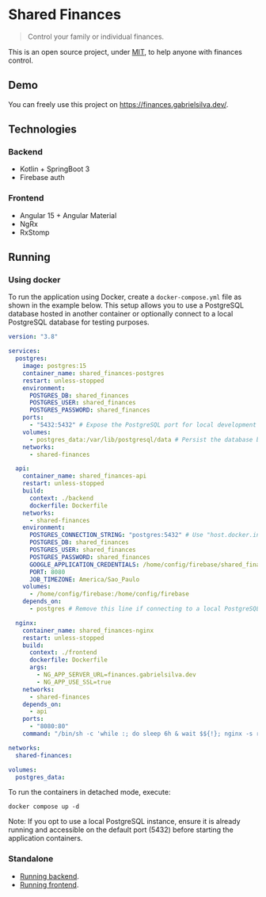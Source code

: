 # Shared Finances

> Control your family or individual finances.

This is an open source project, under [MIT](/LICENSE), to help anyone with finances control.

## Demo

You can freely use this project on https://finances.gabrielsilva.dev/.

## Technologies

### Backend
- Kotlin + SpringBoot 3
- Firebase auth

### Frontend
- Angular 15 + Angular Material
- NgRx
- RxStomp

## Running

### Using docker

To run the application using Docker, create a `docker-compose.yml` file as shown in the example below. This setup allows you to use a PostgreSQL database hosted in another container or optionally connect to a local PostgreSQL database for testing purposes.

```yaml
version: "3.8"

services:
  postgres:
    image: postgres:15
    container_name: shared_finances-postgres
    restart: unless-stopped
    environment:
      POSTGRES_DB: shared_finances
      POSTGRES_USER: shared_finances
      POSTGRES_PASSWORD: shared_finances
    ports:
      - "5432:5432" # Expose the PostgreSQL port for local development (optional)
    volumes:
      - postgres_data:/var/lib/postgresql/data # Persist the database between container restarts
    networks:
      - shared-finances

  api:
    container_name: shared_finances-api
    restart: unless-stopped
    build:
      context: ./backend
      dockerfile: Dockerfile
    networks:
      - shared-finances
    environment:
      POSTGRES_CONNECTION_STRING: "postgres:5432" # Use "host.docker.internal:5432" for local testing
      POSTGRES_DB: shared_finances
      POSTGRES_USER: shared_finances
      POSTGRES_PASSWORD: shared_finances
      GOOGLE_APPLICATION_CREDENTIALS: /home/config/firebase/shared_finances_service-account.json
      PORT: 8080
      JOB_TIMEZONE: America/Sao_Paulo
    volumes:
      - /home/config/firebase:/home/config/firebase
    depends_on:
      - postgres # Remove this line if connecting to a local PostgreSQL server

  nginx:
    container_name: shared_finances-nginx
    restart: unless-stopped
    build:
      context: ./frontend
      dockerfile: Dockerfile
      args:
        - NG_APP_SERVER_URL=finances.gabrielsilva.dev
        - NG_APP_USE_SSL=true
    networks:
      - shared-finances
    depends_on:
      - api
    ports:
      - "8080:80"
    command: "/bin/sh -c 'while :; do sleep 6h & wait $${!}; nginx -s reload; done & nginx -g \"daemon off;\"'"

networks:
  shared-finances:

volumes:
  postgres_data:
```

To run the containers in detached mode, execute:

`docker compose up -d`

Note: If you opt to use a local PostgreSQL instance, ensure it is already running and accessible on the default port (5432) before starting the application containers.

### Standalone
- [Running backend](/backend/README.md).
- [Running frontend](/backend/README.md).


